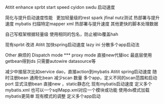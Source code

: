 Atitit enhance sprbt start speed   cyidon swdu 启动速度

简化与提升启动速度性能 
 
更加轻量级的rest spark jfinal nutz测试
热部署与提升速度 mybatis 扫描特定mapper xml
热部署与提升速度 其他更快的脚本处理数据

自己写框架根据轻量级
使用相同的包名，防止被lib覆盖hah

现有sprbt 改进
Atitit 加快spring启动速度 lazy ini
分散多个app启动法

Other  麻烦的
Dispatch mode *** proxy mode
直接new代替ioc
最底层使用getbean得到ds
只需要autowire datasource等

减少中接层次比如service dao，直接action到mybatis
Atitit spring启动速度  随时注册bean
通用化bean 减少scan 数量
多个app，定义不同的scan范围和启动port
显式注册bean
直接new ，static静态化
现有mybatis启动速度
定义多个mybatis.xml
也可以一个sqlMapp.xml对应一个模块或功能
使用ds模式加载mybatis更简单
现有模式的调整
定义多个app启动



